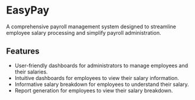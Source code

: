 # EasyPay

A comprehensive payroll management system designed to streamline employee salary processing and simplify payroll administration.

## Features

- User-friendly dashboards for administrators to manage employees and their salaries.
- Intuitive dashboards for employees to view their salary information.
- Informative salary breakdown for employees to understand their salary.
- Report generation for employees to view their salary breakdown.
